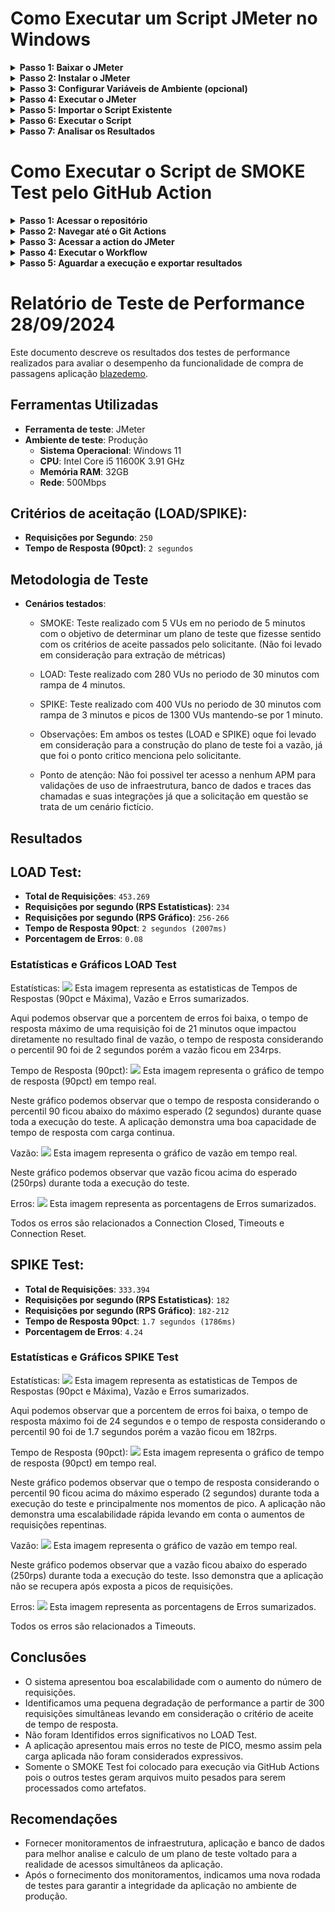 # Como Executar um Script JMeter no Windows

<details>
<summary><strong>Passo 1: Baixar o JMeter</strong></summary>

1. **Acesse o site oficial do JMeter:**
   - Abra o seu navegador e vá até a página de downloads do Apache JMeter: [Apache JMeter Downloads](https://jmeter.apache.org/download_jmeter.cgi).

2. **Baixe a versão mais recente:**
   - Clique no link do arquivo ZIP para baixar a versão mais recente do JMeter (ex: `apache-jmeter-x.x.zip`).

</details>

<details>
<summary><strong>Passo 2: Instalar o JMeter</strong></summary>

1. **Descompactar o arquivo:**
   - Localize o arquivo ZIP baixado. Clique com o botão direito do mouse e selecione **Extrair Tudo...** para descompactar o arquivo em um diretório de sua escolha (por exemplo, `C:\jmeter`).

2. **Instalar o Java (se necessário):**
   - O JMeter requer Java. Para verificar se o Java está instalado, abra o Prompt de Comando (pressione `Windows + R`, digite `cmd` e pressione Enter) e execute o seguinte comando:

     ```bash
     java -version
     ```

   - Se o Java não estiver instalado, você pode baixar o JDK (Java Development Kit) do [Oracle Java](https://www.oracle.com/java/technologies/javase-jdk11-downloads.html) ou usar uma versão do OpenJDK. Após a instalação, verifique novamente no Prompt de Comando.

</details>

<details>
<summary><strong>Passo 3: Configurar Variáveis de Ambiente (opcional)</strong></summary>

1. **Adicionar à variável PATH:**
   - Clique com o botão direito do mouse no ícone do **Windows** e selecione **Sistema**.
   - Clique em **Configurações avançadas do sistema** no painel esquerdo.
   - Na aba **Avançado**, clique no botão **Variáveis de Ambiente**.
   - Na seção **Variáveis do sistema**, localize a variável chamada `Path`, selecione-a e clique em **Editar**.
   - Clique em **Novo** e adicione o caminho do diretório `bin` do JMeter (por exemplo, `C:\jmeter\apache-jmeter-x.x\bin`).
   - Clique em **OK** para fechar todas as janelas.

</details>

<details>
<summary><strong>Passo 4: Executar o JMeter</strong></summary>

1. **Abrir o JMeter:**
   - Navegue até o diretório `bin` do JMeter (ex: `C:\jmeter\apache-jmeter-x.x\bin`) e localize o arquivo `jmeter.bat`.
   - Clique duas vezes no `jmeter.bat` para abrir a interface gráfica do JMeter.

</details>

<details>
<summary><strong>Passo 5: Importar o Script Existente</strong></summary>

1. **Fazer Download dos arquivos do teste:**
   - Acesse [Repositório da Sinqia](https://github.com/LucasFurquimQA/Sinqia) e faça o download do arquivo ZIP.
   <img src="Teste_QA_Performance_Sinqia/pngs/downloadzip.jpg" />
   
2. **Extraia os arquivos dos testes:**
   - Realize a extração dos arquivos para a pasta que quiser.
   <img src="Teste_QA_Performance_Sinqia/pngs/sinqia_extrair.jpg" />
   
3. **Carregar o script JMeter:**
   - Na interface gráfica do JMeter, vá para `File > Open... Sinqia-main\Teste_QA_Performance_Sinqia` e selecione o arquivo `Compra_Passagem_SMOKE.jmx, Compra_Passagem_LOAD.jmx ou Compra_Passagem_SPIKE.jmx`.
   <img src="Teste_QA_Performance_Sinqia/pngs/tests.jpg" />

</details>

<details>
<summary><strong>Passo 6: Executar o Script</strong></summary>

1. **Executar o teste:**
   - Clique no botão de **Iniciar** (ícone de play) na barra de ferramentas ou pressione `Ctrl + R` para iniciar a execução do script.
   <img src="Teste_QA_Performance_Sinqia/pngs/iniciar.jpg" />

</details>

<details>
<summary><strong>Passo 7: Analisar os Resultados</strong></summary>

1. **Ver os resultados:**
   - Os resultados da execução serão exibidos nos listeners de Relatório Agregado como na imagem abaixo.
   <img src="Teste_QA_Performance_Sinqia/pngs/agg.jpg" />

</details>

# Como Executar o Script de SMOKE Test pelo GitHub Action

<details>
<summary><strong>Passo 1: Acessar o repositório</strong></summary>

1. **Acesse o repositorio Sinqia:**
   - Abra o seu navegador e acesso o repositório da Sinqia: [Repositório da Sinqia](https://github.com/LucasFurquimQA/Sinqia).

</details>

<details>
<summary><strong>Passo 2: Navegar até o Git Actions</strong></summary>

1. **Clique no Git Action:**
   - Exemplo na imagem abaixo:
   <img src="Teste_QA_Performance_Sinqia/pngs/action.jpg" />

</details>

<details>
<summary><strong>Passo 3: Acessar a action do JMeter</strong></summary>

1. **Clique no Run JMeter Performance Tests:**
   - Exemplo na imagem abaixo:
   <img src="Teste_QA_Performance_Sinqia/pngs/runjmeter.jpg" />

</details>

<details>
<summary><strong>Passo 4: Executar o Workflow</strong></summary>

1. **Clique em Run Workflow:**
   - Exemplo na imagem abaixo:
   <img src="Teste_QA_Performance_Sinqia/pngs/runworkflow.jpg" />
   
</details>

<details>
<summary><strong>Passo 5: Aguardar a execução e exportar resultados</strong></summary>

1. **Após a execução do teste os artefatos serão gerados:**
   - Faça o download do jmeter-html-reports, exemplo na imagem abaixo:
   <img src="Teste_QA_Performance_Sinqia/pngs/report.jpg" />
   
2. **Extraia o relatório:**
   - Faça a extração do relatório:
   <img src="Teste_QA_Performance_Sinqia/pngs/extrair.jpg" />   
   
3. **Acesse o relatório:**
   - Realize o acesso ao relatório:
   <img src="Teste_QA_Performance_Sinqia/pngs/acessar.jpg" />   

</details>


# Relatório de Teste de Performance 28/09/2024

Este documento descreve os resultados dos testes de performance realizados para avaliar o desempenho da funcionalidade de compra de passagens aplicação <a href="https://www.blazedemo.com/">blazedemo</a>.

## Ferramentas Utilizadas
- **Ferramenta de teste**: JMeter
- **Ambiente de teste**: Produção
  - **Sistema Operacional**: Windows 11
  - **CPU**: Intel Core i5 11600K 3.91 GHz
  - **Memória RAM**: 32GB
  - **Rede**: 500Mbps

## Critérios de aceitação (LOAD/SPIKE):
- **Requisições por Segundo**: `250`
- **Tempo de Resposta (90pct)**: `2 segundos`
  
## Metodologia de Teste
- **Cenários testados**:
  - SMOKE: Teste realizado com 5 VUs em no periodo de 5 minutos com o objetivo de determinar um plano de teste que fizesse sentido com os critérios de aceite passados pelo solicitante. (Não foi levado em consideração para extração de métricas)
  - LOAD: Teste realizado com 280 VUs no periodo de 30 minutos com rampa de 4 minutos.
  - SPIKE: Teste realizado com 400 VUs no periodo de 30 minutos com rampa de 3 minutos e picos de 1300 VUs mantendo-se por 1 minuto.
  
  - Observações: Em ambos os testes (LOAD e SPIKE) oque foi levado em consideração para a construção do plano de teste foi a vazão, já que foi o ponto critico menciona pelo solicitante.

  - Ponto de atenção: Não foi possivel ter acesso a nenhum APM para validações de uso de infraestrutura, banco de dados e traces das chamadas e suas integrações já que a solicitação em questão se trata de um cenário fictício.
  
## Resultados

## LOAD Test:
- **Total de Requisições**: `453.269`
- **Requisições por segundo (RPS Estatisticas)**: `234`
- **Requisições por segundo (RPS Gráfico)**: `256-266`
- **Tempo de Resposta 90pct**: `2 segundos (2007ms)`
- **Porcentagem de Erros**: `0.08`

### Estatísticas e Gráficos LOAD Test

Estatísticas:
<img src="Teste_QA_Performance_Sinqia/report/Load/pngs/estatisticas_gerais.jpg" />
Esta imagem representa as estatisticas de Tempos de Respostas (90pct e Máxima), Vazão e Erros sumarizados.

Aqui podemos observar que a porcentem de erros foi baixa, o tempo de resposta máximo de uma requisição foi de 21 minutos oque impactou diretamente no resultado final de vazão, o tempo de resposta considerando o percentil 90 foi de 2 segundos porém a vazão ficou em 234rps.

Tempo de Resposta (90pct):
<img src="Teste_QA_Performance_Sinqia/report/Load/pngs/90pct.jpg" />
Esta imagem representa o gráfico de tempo de resposta (90pct) em tempo real.

Neste gráfico podemos observar que o tempo de resposta considerando o percentil 90 ficou abaixo do máximo esperado (2 segundos) durante quase toda a execução do teste. A aplicação demonstra uma boa capacidade de tempo de resposta com carga continua.

Vazão:
<img src="Teste_QA_Performance_Sinqia/report/Load/pngs/vazao.jpg" />
Esta imagem representa o gráfico de vazão em tempo real.

Neste gráfico podemos observar que vazão ficou acima do esperado (250rps) durante toda a execução do teste.

Erros:
<img src="Teste_QA_Performance_Sinqia/report/Load/pngs/erros.jpg" />
Esta imagem representa as porcentagens de Erros sumarizados.

Todos os erros são relacionados a Connection Closed, Timeouts e Connection Reset.



## SPIKE Test:
- **Total de Requisições**: `333.394`
- **Requisições por segundo (RPS Estatisticas)**: `182`
- **Requisições por segundo (RPS Gráfico)**: `182-212`
- **Tempo de Resposta 90pct**: `1.7 segundos (1786ms)`
- **Porcentagem de Erros**: `4.24`

### Estatísticas e Gráficos SPIKE Test

Estatísticas:
<img src="Teste_QA_Performance_Sinqia/report/Spike/pngs/estatisticas_gerais.jpg" />
Esta imagem representa as estatisticas de Tempos de Respostas (90pct e Máxima), Vazão e Erros sumarizados.

Aqui podemos observar que a porcentem de erros foi baixa, o tempo de resposta máximo foi de 24 segundos e o tempo de resposta considerando o percentil 90 foi de 1.7 segundos porém a vazão ficou em 182rps.

Tempo de Resposta (90pct):
<img src="Teste_QA_Performance_Sinqia/report/Spike/pngs/90pct.jpg" />
Esta imagem representa o gráfico de tempo de resposta (90pct) em tempo real.

Neste gráfico podemos observar que o tempo de resposta considerando o percentil 90 ficou acima do máximo esperado (2 segundos) durante toda a execução do teste e principalmente nos momentos de pico. A aplicação não demonstra uma escalabilidade rápida levando em conta o aumentos de requisições repentinas.

Vazão:
<img src="Teste_QA_Performance_Sinqia/report/Spike/pngs/vazao.jpg" />
Esta imagem representa o gráfico de vazão em tempo real.

Neste gráfico podemos observar que a vazão ficou abaixo do esperado (250rps) durante toda a execução do teste. Isso demonstra que a aplicação não se recupera após exposta a picos de requisições.

Erros:
<img src="Teste_QA_Performance_Sinqia/report/Spike/pngs/erros.jpg" />
Esta imagem representa as porcentagens de Erros sumarizados.

Todos os erros são relacionados a Timeouts.


## Conclusões
- O sistema apresentou boa escalabilidade com o aumento do número de requisições.
- Identificamos uma pequena degradação de performance a partir de 300 requisições simultâneas levando em consideração o critério de aceite de tempo de resposta.
- Não foram Identifidos erros significativos no LOAD Test.
- A aplicação apresentou mais erros no teste de PICO, mesmo assim pela carga aplicada não foram considerados expressivos.
- Somente o SMOKE Test foi colocado para execução via GitHub Actions pois o outros testes geram arquivos muito pesados para serem processados como artefatos.

## Recomendações
- Fornecer monitoramentos de infraestrutura, aplicação e banco de dados para melhor analise e calculo de um plano de teste voltado para a realidade de acessos simultâneos da aplicação.
- Após o fornecimento dos monitoramentos, indicamos uma nova rodada de testes para garantir a integridade da aplicação no ambiente de produção.

